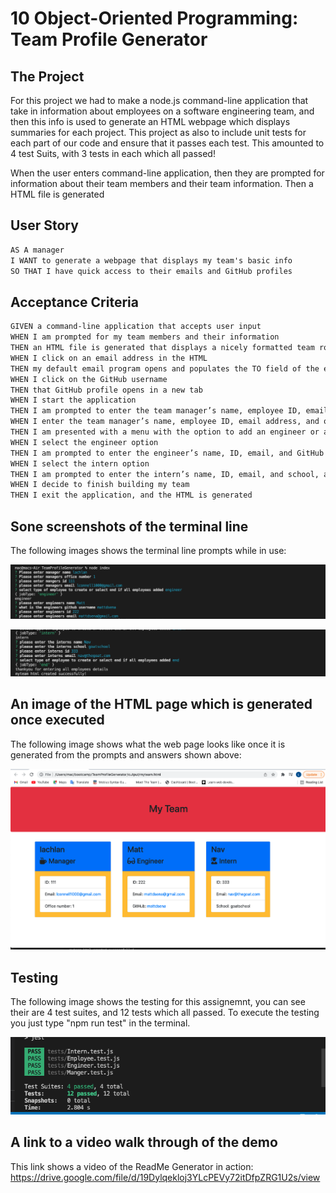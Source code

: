# 10 Object-Oriented Programming: Team Profile Generator

## The Project

For this project we had to make a node.js command-line application that take in information about employees on a software engineering team, and then this info is used to generate an HTML webpage which displays summaries for each project. This project as also to include unit tests for each part of our code and ensure that it passes each test. This amounted to 4 test Suits, with 3 tests in each which all passed!

When the user enters command-line application, then they are prompted for information about their team members and their team information. Then a HTML file is generated


## User Story

```md
AS A manager
I WANT to generate a webpage that displays my team's basic info
SO THAT I have quick access to their emails and GitHub profiles

```

## Acceptance Criteria

```md
GIVEN a command-line application that accepts user input
WHEN I am prompted for my team members and their information
THEN an HTML file is generated that displays a nicely formatted team roster based on user input
WHEN I click on an email address in the HTML
THEN my default email program opens and populates the TO field of the email with the address
WHEN I click on the GitHub username
THEN that GitHub profile opens in a new tab
WHEN I start the application
THEN I am prompted to enter the team manager’s name, employee ID, email address, and office number
WHEN I enter the team manager’s name, employee ID, email address, and office number
THEN I am presented with a menu with the option to add an engineer or an intern or to finish building my team
WHEN I select the engineer option
THEN I am prompted to enter the engineer’s name, ID, email, and GitHub username, and I am taken back to the menu
WHEN I select the intern option
THEN I am prompted to enter the intern’s name, ID, email, and school, and I am taken back to the menu
WHEN I decide to finish building my team
THEN I exit the application, and the HTML is generated
```

## Sone screenshots of the terminal line


The following images shows the terminal line prompts while in use:

![ A screenshot of the terminal line](./Assets/Screenshot1.png)

![ A screenshot of the terminal line](./Assets/Screenshot2.png)

## An image of the HTML page which is generated once executed

The following image shows what the web page looks like once it is generated from the prompts and answers shown above:

![ A screenshot of the final product](./Assets/Screenshot3.png)

## Testing
The following image shows the testing for this assignemnt, you can see their are 4 test suites, and 12 tests which all passed. To execute the testing you just type "npm run test" in the terminal.

![ A screenshot of the terminal line for testing.](./Assets/Screenshot4.png)

## A link to a video walk through of the demo

This link shows a video of the ReadMe Generator in action: https://drive.google.com/file/d/19Dylqekloj3YLcPEVy72itDfpZRG1U2s/view
